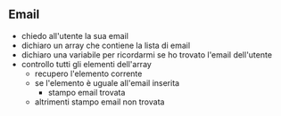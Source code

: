 ## Email

- chiedo all'utente la sua email
- dichiaro un array che contiene la lista di email
- dichiaro una variabile per ricordarmi se ho trovato l'email dell'utente
- controllo tutti gli elementi dell'array 
  - recupero l'elemento corrente 
  - se l'elemento è uguale all'email inserita
    - stampo email trovata
  - altrimenti stampo email non trovata
